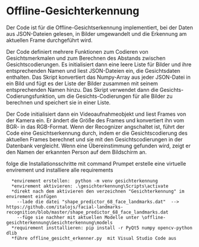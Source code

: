 # Offline-Gesichterkennung
Der Code ist für die Offline-Gesichtserkennung implementiert, bei der Daten aus JSON-Dateien gelesen, in Bilder umgewandelt und die Erkennung am aktuellen Frame durchgeführt wird.

Der Code definiert mehrere Funktionen zum Codieren von Gesichtsmerkmalen und zum Berechnen des Abstands zwischen Gesichtscodierungen. Es initialisiert dann eine leere Liste für Bilder und ihre entsprechenden Namen und liest JSON-Dateien ein, die Gesichtsdaten enthalten. Das Skript konvertiert das Numpy-Array aus jeder JSON-Datei in ein Bild und fügt es der Liste der Bilder zusammen mit seinem entsprechenden Namen hinzu. Das Skript verwendet dann die Gesichts-Codierungsfunktion, um die Gesichts-Codierungen für alle Bilder zu berechnen und speichert sie in einer Liste.

Der Code initialisiert dann ein Videoaufnahmeobjekt und liest Frames von der Kamera ein. Er ändert die Größe des Frames und konvertiert ihn vom BGR- in das RGB-Format. Wenn der Recognizer angschaltet ist, führt der Code eine Gesichtserkennung durch, indem er die Gesichtscodierung des aktuellen Frames berechnet und sie mit den Gesichtscodierungen in der Datenbank vergleicht. Wenn eine Übereinstimmung gefunden wird, zeigt er den Namen der erkannten Person auf dem Bildschirm an.

folge die Installationsschritte 
mit command Prumpet erstelle eine virtuelle envirement und installiere alle requirements

      *envirement erstellen:  python -m venv gesichterkennung
      *envirement aktivieren: .\gesichterkennung\Scripts\activate     
      *direkt nach dem aktivieren den verzeichnen "Gesichterkennung" im envirement einfügen
        --lade die datei "shape_predictor_68_face_landmarks.dat"  --> https://github.com/italojs/facial-landmarks-recognition/blob/master/shape_predictor_68_face_landmarks.dat
        --füge sie nachher mit aktuellen Modelle unter \offline-gesichterkennung\Gesichterkennung\models
      *requirement insttallieren: pip install -r PyQt5 numpy opencv-python dlib      
      *führe offline_gesicht_erkenner.py  mit Visual Studio Code aus

